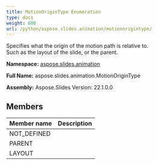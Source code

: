 ```yaml
---
title: MotionOriginType Enumeration
type: docs
weight: 680
url: /python/aspose.slides.animation/motionorigintype/
---
```


Specifies what the origin of the motion path is relative to.<br/>            Such as the layout of the slide, or the parent.

**Namespace:** [aspose.slides.animation](/python/aspose.slides.animation/)

**Full Name:** aspose.slides.animation.MotionOriginType

**Assembly:**  Aspose.Slides Version: 22.1.0.0

## **Members**
|**Member name**|**Description**|
| :- | :- |
|NOT_DEFINED||
|PARENT||
|LAYOUT||
